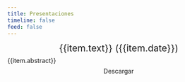 ```yaml
---
title: Presentaciones
timeline: false
feed: false
---
```


<script setup>
    const videos = [
        {
            id: 'x5o1Z00GIQM',
            text: 'Migasfree en la gestión de la configuración',
            date: '2012-01-12',
            link: 'https://speakerdeck.com/jact/migasfree-en-la-gestion-de-la-configuracion',
            abstract: 'Analiza la importancia de gestionar los cambios de software para garantizar la integridad del sistema, lo que es esencial para que las organizaciones mantengan sistemas estables. Los beneficios de este enfoque son la reducción de los costes de desarrollo y mantenimiento, el aumento de la estabilidad del sistema y la mejora de las prácticas de gestión de cambios.',
        },
        {
            id: 'PCHQypVGHxY',
            text: 'Administrando tu parque de ordenadores Linux con migasfree',
            date: '2014-11-12',
            link: 'https://speakerdeck.com/jact/administrando-tu-parque-de-ordenadores-linux-con-migasfree',
            abstract: 'Destaca los desafíos de administrar una red informática con diversos usuarios y necesidades, haciendo hincapié en la necesidad de soluciones controladas y replicables. Enfatiza la importancia de la integridad del sistema y el uso de empaquetado para garantizar configuraciones consistentes en toda la red.',
        },
        {
            id: 'Mfb71BnqomE',
            text: '¿Es migasfree para mí?',
            date: '2015-05-05',
            link: 'https://speakerdeck.com/jact/es-migasfree-para-mi',
            abstract: 'Explica que migasfree administra paquetes de software para varios clientes, incluidos PCs y servidores, distribuyéndolos dinámicamente en función de atributos y un cronograma predefinido. Destaca que migasfree ofrece un sistema flexible y adaptable para organizaciones de todos los tamaños.',
        },
        {
            id: 'PeExQxYZzWM',
            text: 'migasfree eXPeriences',
            date: '2018-03-30',
            link: 'https://speakerdeck.com/jact/migasfree-experiences-1',
            abstract: 'Detalla las experiencias y los cambios en el Ayuntamiento de Zaragoza, impulsados ​​por el proyecto migasfree. Este proyecto se ha convertido en un impulsor clave del cambio dentro del Ayuntamiento, lo que les permite gestionar mejor su panorama tecnológico, adaptarse a nuevos desafíos y, en última instancia, mejorar la eficiencia y la eficacia de sus operaciones.',
        },
        {
            id: 'zej0sD0eeUQ',
            text: 'Jugando con la API de migasfree',
            date: '2020-04-01',
            link: 'https://speakerdeck.com/jact/jugando-con-la-api-de-migasfree',
            abstract: 'Describe la evolución de las API dentro del proyecto migasfree. Enfatiza los beneficios de adoptar las API RESTful, incluida la seguridad mejorada, la documentación estandarizada y un ecosistema de aplicaciones más rico.',
        },
        {
            id: '3C4axcxuLXg',
            text: 'Migasfree Frontend',
            date: '2022-05-19',
            link: 'https://speakerdeck.com/jact/migasfree-frontend',
            abstract: 'Presenta una descripción general de la nueva interfaz de usuario para migasfree, versión 5. El documento destaca los cambios y características clave, centrándose en el cambio hacia una experiencia moderna y fácil de usar.',
        },
        {
            id: 'v35cWLoEKII',
            text: 'Migasfree Client 5',
            date: '2022-05-19',
            link: 'https://speakerdeck.com/jact/migasfree-client-5',
            abstract: 'Resume los principales cambios introducidos en la versión 5 del cliente de migasfree, específicamente su protocolo de comunicación mejorado, sistema de complementos y compatibilidad con Windows.',
        },
        {
            id: 'uon6ScXdbPM',
            text: 'Migasfree Play 5',
            date: '2022-05-19',
            link: 'https://speakerdeck.com/jact/migasfree-play-5',
            abstract: 'Describe el rediseño de la aplicación Migasfree Play, que se se centra en mejorar la experiencia del usuario, la funcionalidad y la capacidad de mantenimiento de la aplicación, lo que permite un desarrollo más rápido y una expansión futura.',
        },
    ]
</script>

<div class="card center" v-for="item in videos">
  <YouTube :id='item.id' />
  <p class="card-caption">{{item.text}} ({{item.date}})</p>
  <p class="card-body">{{item.abstract}}</p>
  <p class="card-action"><a :href="item.link">Descargar</a></p>
</div>

<style scoped>
.card {
    margin: 0.5em auto 2em;
    text-align: center;
}

.card-caption {
    font-size: 150%;
    margin-top: 0;
    margin-bottom: 0;
}

.card-body {
    text-align: left;
    margin: 0.5em auto;
}

.card-action {
    margin-top: 0;
}
</style>
